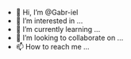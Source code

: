 - 👋 Hi, I’m @Gabr-iel
- 👀 I’m interested in ...
- 🌱 I’m currently learning ...
- 💞️ I’m looking to collaborate on ...
- 📫 How to reach me ...

<!---
Gabr-iel/Gabr-iel is a ✨ special ✨ repository because its `README.md` (this file) appears on your GitHub profile.
You can click the Preview link to take a look at your changes.
--->
